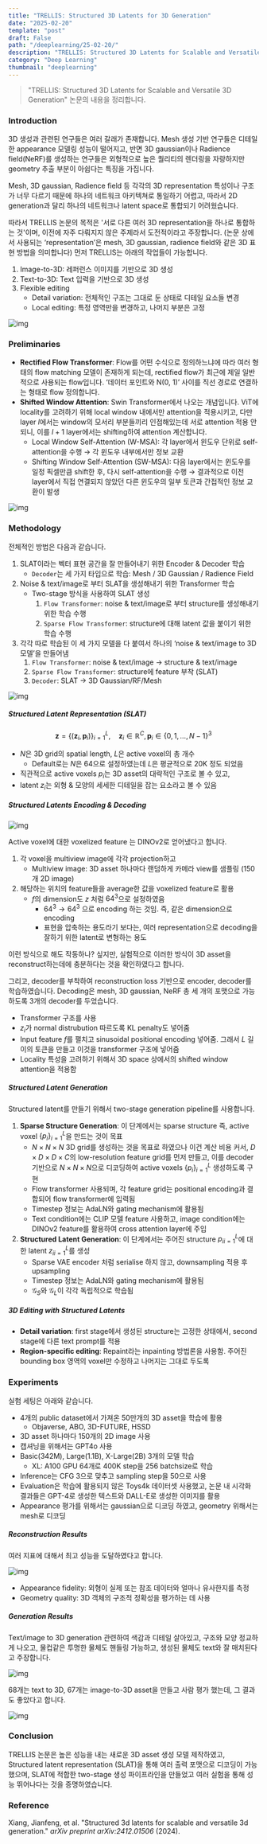 ```yaml
---
title: "TRELLIS: Structured 3D Latents for 3D Generation"
date: "2025-02-20"
template: "post"
draft: False
path: "/deeplearning/25-02-20/"
description: "TRELLIS: Structured 3D Latents for Scalable and Versatile 3D Generation 논문의 내용을 정리합니다. 3D 생성과 관련된 연구들은 여러 갈래로 존재합니다. Mesh 생성 기반 연구들은 디테일한 appearance 모델링 성능이 떨어지고, 반면 3D gaussian이나 NeRF를 생성하는..."
category: "Deep Learning"
thumbnail: "deeplearning"
---
```


> "TRELLIS: Structured 3D Latents for Scalable and Versatile 3D Generation" 논문의 내용을 정리합니다.

### Introduction

3D 생성과 관련된 연구들은 여러 갈래가 존재합니다. Mesh 생성 기반 연구들은 디테일한 appearance 모델링 성능이 떨어지고, 반면 3D gaussian이나 Radience field(NeRF)를 생성하는 연구들은 외형적으로 높은 퀄리티의 렌더링을 자랑하지만 geometry 추출 부분이 아쉽다는 특징을 가집니다.

Mesh, 3D gaussian, Radience field 등 각각의 3D representation 특성이나 구조가 너무 다르기 때문에 하나의 네트워크 아키텍쳐로 통일하기 어렵고, 따라서 2D generation과 달리 하나의 네트워크나 latent space로 통합되기 어려웠습니다.

따라서 TRELLIS 논문의 목적은 '서로 다른 여러 3D representation을 하나로 통합하는 것'이며, 이전에 자주 다뤄지지 않은 주제라서 도전적이라고 주장합니다. (논문 상에서 사용되는 ‘representation’은 mesh, 3D gaussian, radience field와 같은 3D 표현 방법을 의미합니다) 먼저 TRELLIS는 아래의 작업들이 가능합니다.

1. Image-to-3D: 레퍼런스 이미지를 기반으로 3D 생성
2. Text-to-3D: Text 입력을 기반으로 3D 생성
3. Flexible editing
   - Detail variation: 전체적인 구조는 그대로 둔 상태로 디테일 요소들 변경
   - Local editing: 특정 영역만을 변경하고, 나머지 부분은 고정

![img](../img/25-02-20-01.png)

### Preliminaries

- **Rectified Flow Transformer**: Flow를 어떤 수식으로 정의하느냐에 따라 여러 형태의 flow matching 모델이 존재하게 되는데, rectified flow가 최근에 제일 일반적으로 사용되는 flow입니다.  ‘데이터 포인트와 N(0, 1)’ 사이를 직선 경로로 연결하는 형태로 flow 정의합니다.
- **Shifted Window Attention**: Swin Transformer에서 나오는 개념입니다. ViT에 locality를 고려하기 위해 local window 내에서만 attention을 적용시키고, 다만 layer $l$에서는 window의 모서리 부분들끼리 인접해있는데 서로 attention 적용 안되니, 이를 $l+1$ layer에서는 shifting하여 attention 계산합니다.
  - Local Window Self-Attention (W-MSA): 각 layer에서 윈도우 단위로 self-attention을 수행 → 각 윈도우 내부에서만 정보 교환
  - Shifting Window Self-Attention (SW-MSA): 다음 layer에서는 윈도우를 일정 픽셀만큼 shift한 후, 다시 self-attention을 수행 → 결과적으로 이전 layer에서 직접 연결되지 않았던 다른 윈도우의 일부 토큰과 간접적인 정보 교환이 발생

![img](../img/25-02-20-02.png)

### Methodology

전체적인 방법은 다음과 같습니다.

1. SLAT이라는 벡터 표현 공간을 잘 만들어내기 위한 Encoder & Decoder 학습
   - `Decoder`는 세 가지 타입으로 학습: Mesh / 3D Gaussian / Radience Field
2. Noise & text/image로 부터 SLAT을 생성해내기 위한 Transformer 학습
   - Two-stage 방식을 사용하여 SLAT 생성
     1. `Flow Transformer`: noise & text/image로 부터 structure를 생성해내기 위한 학습 수행
     2. `Sparse Flow Transformer`: structure에 대해 latent 값을 붙이기 위한 학습 수행
3. 각각 따로 학습된 이 세 가지 모델을 다 붙여서 하나의 ‘noise & text/image to 3D 모델’을 만들어냄
   1. `Flow Transformer`: noise & text/image → structure & text/image
   2. `Sparse Flow Transformer`: structure에 feature 부착 (SLAT)
   3. `Decoder`: SLAT → 3D Gaussian/RF/Mesh

![img](../img/25-02-20-03.png)

##### Structured Latent Representation (SLAT)

$$
\boldsymbol{z}=\left\{\left(\boldsymbol{z}_i, \boldsymbol{p}_i\right)\right\}_{i=1}^L, \quad \boldsymbol{z}_i \in \mathbb{R}^C, \boldsymbol{p}_i \in\{0,1, \ldots, N-1\}^3
$$

- $N$은 3D grid의 spatial length, $L$은 active voxel의 총 개수
  - Default로는 $N$은 64으로 설정하였는데 $L$은 평균적으로 20K 정도 되었음
- 직관적으로 active voxels $p_i$는 3D asset의 대략적인 구조로 볼 수 있고,
- latent $z_i$는 외형 & 모양의 세세한 디테일을 잡는 요소라고 볼 수 있음

##### Structured Latents Encoding & Decoding

![img](../img/25-02-20-04.png)

Active voxel에 대한 voxelized feature 는 DINOv2로 얻어냈다고 합니다.

1. 각 voxel을 multiview image에 각각 projection하고
   - Multiview image: 3D asset 하나마다 랜덤하게 카메라 view를 샘플링 (150개 2D image)
2. 해당하는 위치의 feature들을 average한 값을 voxelized feature로 활용
   - $f$의 dimension도 $z$ 처럼 $64^3$으로 설정하였음
     - $64^3 → 64^3$ 으로 encoding 하는 것임. 즉, 같은 dimension으로 encoding
     - 표현을 압축하는 용도라기 보다는, 여러 representation으로 decoding을 잘하기 위한 latent로 변형하는 용도

이런 방식으로 해도 작동하나? 싶지만, 실험적으로 이러한 방식이 3D asset을 reconstruct하는데에 충분하다는 것을 확인하였다고 합니다.

그리고, decoder를 부착하여 reconstruction loss 기반으로 encoder, decoder를 학습하였습니다. Decoding은 mesh, 3D gaussian, NeRF 총 세 개의 포맷으로 가능하도록 3개의 decoder를 두었습니다.

- Transformer 구조를 사용
- $z_i$가 normal distrubution 따르도록 KL penalty도 넣어줌
- Input feature $f$를 펼치고 sinusoidal positional encoding 넣어줌. 그래서 $L$ 길이의 토큰을 만들고 이것을 transformer 구조에 넣어줌
- Locality 특성을 고려하기 위해서 3D space 상에서의 shifted window attention을 적용함

##### Structured Latent Generation

Structured latent를 만들기 위해서 two-stage generation pipeline를 사용합니다.

1. **Sparse Structure Generation**: 이 단계에서는 sparse structure 즉, active voxel $\{p_i\}^L_{i=1}$을 만드는 것이 목표
   - $N\times N\times N$ 3D grid를 생성하는 것을 목표로 하였으나 이건 계산 비용 커서, $D \times D \times D \times C$의 low-resolution feature grid를 먼저 만들고, 이를 decoder 기반으로  $N\times N\times N$으로 디코딩하여 active voxels $\{p_i\}^L_{i=1}$ 생성하도록 구현
   - Flow transformer 사용되며, 각 feature grid는 positional encoding과 결합되어 flow transformer에 입력됨
   - Timestep 정보는 AdaLN와 gating mechanism에 활용됨
   - Text condition에는 CLIP 모델 feature 사용하고, image condition에는 DINOv2 feature를 활용하여 cross attention layer에 주입
2. **Structured Latent Generation**: 이 단계에서는 주어진 structure ${p_i}^L_{i=1}$에 대한 latent ${z_i}^L_{i=1}$를 생성
   - Sparse VAE encoder 처럼 serialise 하지 않고, downsampling 적용 후 upsampling
   - Timestep 정보는 AdaLN와 gating mechanism에 활용됨
   - $\mathcal G_S$와 $\mathcal G_L$이 각각 독립적으로 학습됨

##### 3D Editing with Structured Latents

- **Detail variation**: first stage에서 생성된 structure는 고정한 상태에서, second stage에 다른 text prompt를 적용
- **Region-specific editing**: Repaint라는 inpainting 방법론을 사용함. 주어진 bounding box 영역의 voxel만 수정하고 나머지는 그대로 두도록

### Experiments

실험 세팅은 아래와 같습니다.

- 4개의 public dataset에서 가져온 50만개의 3D asset을 학습에 활용
  - Objaverse, ABO, 3D-FUTURE, HSSD
- 3D asset 하나마다 150개의 2D image 사용
- 캡셔닝을 위해서는 GPT4o 사용
- Basic(342M), Large(1.1B), X-Large(2B) 3개의 모델 학습
  - XL: A100 GPU 64개로 400K step을 256 batchsize로 학습
- Inference는 CFG 3으로 맞추고 sampling step을 50으로 사용
- Evaluation은 학습에 활용되지 않은 Toys4k 데이터셋 사용했고, 논문 내 시각화 결과들은 GPT-4로 생성한 텍스트와 DALL-E로 생성한 이미지를 활용
- Appearance 평가를 위해서는 gaussian으로 디코딩 하였고, geometry 위해서는 mesh로 디코딩

##### Reconstruction Results

여러 지표에 대해서 최고 성능을 도달하였다고 합니다.

![img](../img/25-02-20-05.png)

- Appearance fidelity: 외형이 실제 또는 참조 데이터와 얼마나 유사한지를 측정
- Geometry quality: 3D 객체의 구조적 정확성을 평가하는 데 사용

##### Generation Results

Text/image to 3D generation 관련하여 색감과 디테일 살아있고, 구조와 모양 정교하게 나오고, 물컵같은 투명한 물체도 핸들링 가능하고, 생성된 물체도 text와 잘 매치된다고 주장합니다.

![img](../img/25-02-20-06.png)

68개는 text to 3D, 67개는 image-to-3D asset을 만들고 사람 평가 했는데, 그 결과도 좋았다고 합니다.

![img](../img/25-02-20-07.png)

### Conclusion

TRELLIS 논문은 높은 성능을 내는 새로운 3D asset 생성 모델 제작하였고, Structured latent representation (SLAT)을 통해 여러 출력 포맷으로 디코딩이 가능했으며,  SLAT에 적합한 two-stage 생성 파이프라인을 만들었고 여러 실험을 통해 성능 뛰어나다는 것을 증명하였습니다.

### Reference

Xiang, Jianfeng, et al. "Structured 3d latents for scalable and versatile 3d generation." *arXiv preprint arXiv:2412.01506* (2024).
